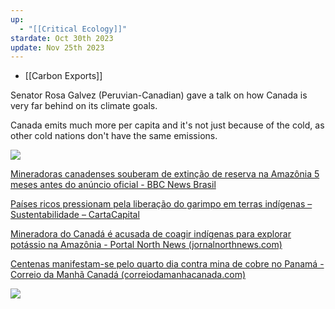 ```yaml
---
up:
  - "[[Critical Ecology]]"
stardate: Oct 30th 2023
update: Nov 25th 2023
---
```


- [[Carbon Exports]]

Senator Rosa Galvez (Peruvian-Canadian) gave a talk on how Canada is very far behind on its climate goals.

Canada emits much more per capita and it's not just because of the cold, as other cold nations don't have the same emissions.

![](https://i.imgur.com/sP7S0d1.png)


[Mineradoras canadenses souberam de extinção de reserva na Amazônia 5 meses antes do anúncio oficial - BBC News Brasil](https://www.bbc.com/portuguese/brasil-41033211)

[Países ricos pressionam pela liberação do garimpo em terras indígenas – Sustentabilidade – CartaCapital](https://www.cartacapital.com.br/sustentabilidade/paises-ricos-pressionam-pela-liberacao-do-garimpo-em-terras-indigenas/)

[Mineradora do Canadá é acusada de coagir indígenas para explorar potássio na Amazônia - Portal North News (jornalnorthnews.com)](https://jornalnorthnews.com/noticia/2994/mineradora-do-canada-e-acusada-de-coagir-indigenas-para-explorar-potassio-na-amazonia)

[Centenas manifestam-se pelo quarto dia contra mina de cobre no Panamá - Correio da Manhã Canadá (correiodamanhacanada.com)](https://www.correiodamanhacanada.com/centenas-manifestam-se-pelo-quarto-dia-contra-mina-de-cobre-no-panama/)


![](https://i.imgur.com/h4lFBWj.png)

